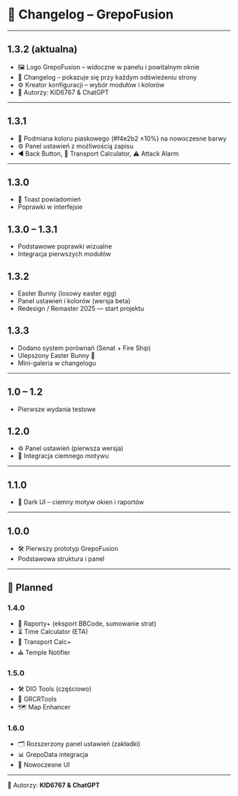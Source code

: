 # 📜 Changelog – GrepoFusion

---

## 1.3.2 (aktualna)
- 🖼 Logo GrepoFusion – widoczne w panelu i powitalnym oknie  
- 📜 Changelog – pokazuje się przy każdym odświeżeniu strony  
- ⚙️ Kreator konfiguracji – wybór modułów i kolorów  
- 👥 Autorzy: KID6767 & ChatGPT  

---

## 1.3.1
- 🎨 Podmiana koloru piaskowego (#f4e2b2 ±10%) na nowoczesne barwy  
- ⚙️ Panel ustawień z możliwością zapisu  
- ◀ Back Button, 🚢 Transport Calculator, ⚠ Attack Alarm  

---

## 1.3.0
- 🔔 Toast powiadomień  
- Poprawki w interfejsie  
## 1.3.0 – 1.3.1
- Podstawowe poprawki wizualne
- Integracja pierwszych modułów
## 1.3.2
- Easter Bunny (losowy easter egg)
- Panel ustawień i kolorów (wersja beta)
- Redesign / Remaster 2025 — start projektu
## 1.3.3
- Dodano system porównań (Senat + Fire Ship)
- Ulepszony Easter Bunny 🐇
- Mini-galeria w changelogu


---

## 1.0 – 1.2
- Pierwsze wydania testowe

## 1.2.0
- ⚙️ Panel ustawień (pierwsza wersja)  
- 🎨 Integracja ciemnego motywu  

---

## 1.1.0
- 🎨 Dark UI – ciemny motyw okien i raportów  

---

## 1.0.0
- 🛠 Pierwszy prototyp GrepoFusion  
- Podstawowa struktura i panel  

---

## 🚀 Planned

### 1.4.0
- 📑 Raporty+ (eksport BBCode, sumowanie strat)  
- ⏳ Time Calculator (ETA)  
- 🚢 Transport Calc+  
- ⛪ Temple Notifier  

### 1.5.0
- 🛠 DIO Tools (częściowo)  
- 🐙 GRCRTools  
- 🗺 Map Enhancer  

### 1.6.0
- 🗂 Rozszerzony panel ustawień (zakładki)  
- 📊 GrepoData integracja  
- 🎨 Nowoczesne UI  

---

👥 Autorzy: **KID6767 & ChatGPT**





